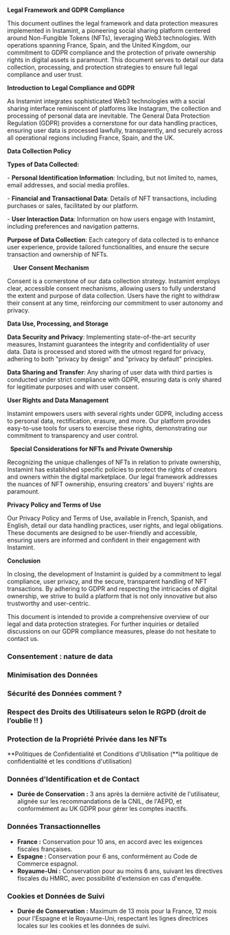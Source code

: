 ﻿**Legal Framework and GDPR Compliance**  



This document outlines the legal framework and data protection measures implemented in Instamint, a pioneering social sharing platform centered around Non-Fungible Tokens (NFTs), leveraging Web3 technologies. With operations spanning France, Spain, and the United Kingdom, our commitment to GDPR compliance and the protection of private ownership rights in digital assets is paramount. This document serves to detail our data collection, processing, and protection strategies to ensure full legal compliance and user trust. 

**Introduction to Legal Compliance and GDPR** 

As Instamint integrates sophisticated Web3 technologies with a social sharing interface reminiscent of platforms like Instagram, the collection and processing of personal data are inevitable. The General Data Protection Regulation (GDPR) provides a cornerstone for our data handling practices, ensuring user data is processed lawfully, transparently, and securely across all operational regions including France, Spain, and the UK.

**Data Collection Policy** 

**Types of Data Collected:**



\- **Personal Identification Information**: Including, but not limited to, names, email addresses, and social media profiles.

\- **Financial and Transactional Data**: Details of NFT transactions, including purchases or sales, facilitated by our platform.

\- **User Interaction Data**: Information on how users engage with Instamint, including preferences and navigation patterns.



**Purpose of Data Collection**: Each category of data collected is to enhance user experience, provide tailored functionalities, and ensure the secure transaction and ownership of NFTs.

`  `**User Consent Mechanism**

Consent is a cornerstone of our data collection strategy. Instamint employs clear, accessible consent mechanisms, allowing users to fully understand the extent and purpose of data collection. Users have the right to withdraw their consent at any time, reinforcing our commitment to user autonomy and privacy.

**Data Use, Processing, and Storage**

**Data Security and Privacy**: Implementing state-of-the-art security measures, Instamint guarantees the integrity and confidentiality of user data. Data is processed and stored with the utmost regard for privacy, adhering to both "privacy by design" and "privacy by default" principles.



**Data Sharing and Transfer**: Any sharing of user data with third parties is conducted under strict compliance with GDPR, ensuring data is only shared for legitimate purposes and with user consent.

**User Rights and Data Management** 

Instamint empowers users with several rights under GDPR, including access to personal data, rectification, erasure, and more. Our platform provides easy-to-use tools for users to exercise these rights, demonstrating our commitment to transparency and user control.

` `**Special Considerations for NFTs and Private Ownership** 

Recognizing the unique challenges of NFTs in relation to private ownership, Instamint has established specific policies to protect the rights of creators and owners within the digital marketplace. Our legal framework addresses the nuances of NFT ownership, ensuring creators' and buyers' rights are paramount.

**Privacy Policy and Terms of Use** 

Our Privacy Policy and Terms of Use, available in French, Spanish, and English, detail our data handling practices, user rights, and legal obligations. These documents are designed to be user-friendly and accessible, ensuring users are informed and confident in their engagement with Instamint. 

**Conclusion** 

In closing, the development of Instamint is guided by a commitment to legal compliance, user privacy, and the secure, transparent handling of NFT transactions. By adhering to GDPR and respecting the intricacies of digital ownership, we strive to build a platform that is not only innovative but also trustworthy and user-centric. 

This document is intended to provide a comprehensive overview of our legal and data protection strategies. For further inquiries or detailed discussions on our GDPR compliance measures, please do not hesitate to contact us.


### Consentement : nature de data  
### Minimisation des Données
### Sécurité des Données comment ?
### Respect des Droits des Utilisateurs selon le RGPD (droit de l’oublie !! ) 
### Protection de la Propriété Privée dans les NFTs
**Politiques de Confidentialité et Conditions d'Utilisation  (**la politique de confidentialité et les conditions d'utilisation)

### **Données d'Identification et de Contact**
- **Durée de Conservation :** 3 ans après la dernière activité de l'utilisateur, alignée sur les recommandations de la CNIL, de l'AEPD, et conformément au UK GDPR pour gérer les comptes inactifs.
### **Données Transactionnelles**
- **France :** Conservation pour 10 ans, en accord avec les exigences fiscales françaises.
- **Espagne :** Conservation pour 6 ans, conformément au Code de Commerce espagnol.
- **Royaume-Uni :** Conservation pour au moins 6 ans, suivant les directives fiscales du HMRC, avec possibilité d'extension en cas d'enquête.
### **Cookies et Données de Suivi**
- **Durée de Conservation :** Maximum de 13 mois pour la France, 12 mois pour l'Espagne et le Royaume-Uni, respectant les lignes directrices locales sur les cookies et les données de suivi.







